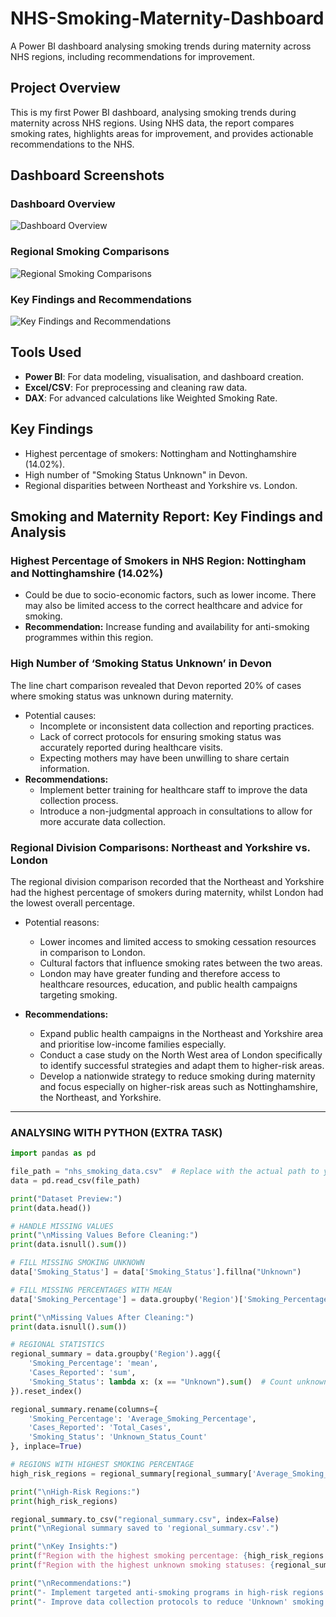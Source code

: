 # NHS-Smoking-Maternity-Dashboard
A Power BI dashboard analysing smoking trends during maternity across NHS regions, including recommendations for improvement.

## Project Overview
This is my first Power BI dashboard, analysing smoking trends during maternity across NHS regions. Using NHS data, the report compares smoking rates, highlights areas for improvement, and provides actionable recommendations to the NHS.
## Dashboard Screenshots

### Dashboard Overview
![Dashboard Overview](Screenshot%202025-01-16%20at%2012.16.59.jpeg)

### Regional Smoking Comparisons
![Regional Smoking Comparisons](Screenshot%202025-01-16%20at%2012.13.26.jpeg)

### Key Findings and Recommendations
![Key Findings and Recommendations](Screenshot%202025-01-16%20at%2012.14.27.jpeg)

## Tools Used
- **Power BI**: For data modeling, visualisation, and dashboard creation.
- **Excel/CSV**: For preprocessing and cleaning raw data.
- **DAX**: For advanced calculations like Weighted Smoking Rate.

## Key Findings
- Highest percentage of smokers: Nottingham and Nottinghamshire (14.02%).
- High number of "Smoking Status Unknown" in Devon.
- Regional disparities between Northeast and Yorkshire vs. London.

## Smoking and Maternity Report: Key Findings and Analysis

### Highest Percentage of Smokers in NHS Region: Nottingham and Nottinghamshire (14.02%)
- Could be due to socio-economic factors, such as lower income. There may also be limited access to the correct healthcare and advice for smoking.
- **Recommendation:** Increase funding and availability for anti-smoking programmes within this region.

### High Number of ‘Smoking Status Unknown’ in Devon
The line chart comparison revealed that Devon reported 20% of cases where smoking status was unknown during maternity.
- Potential causes:
  - Incomplete or inconsistent data collection and reporting practices.
  - Lack of correct protocols for ensuring smoking status was accurately reported during healthcare visits.
  - Expecting mothers may have been unwilling to share certain information.
- **Recommendations:**
  - Implement better training for healthcare staff to improve the data collection process.
  - Introduce a non-judgmental approach in consultations to allow for more accurate data collection.

### Regional Division Comparisons: Northeast and Yorkshire vs. London
The regional division comparison recorded that the Northeast and Yorkshire had the highest percentage of smokers during maternity, whilst London had the lowest overall percentage.
- Potential reasons:
  - Lower incomes and limited access to smoking cessation resources in comparison to London.
  - Cultural factors that influence smoking rates between the two areas.
  - London may have greater funding and therefore access to healthcare resources, education, and public health campaigns targeting smoking.

- **Recommendations:**
  - Expand public health campaigns in the Northeast and Yorkshire area and prioritise low-income families especially.
  - Conduct a case study on the North West area of London specifically to identify successful strategies and adapt them to higher-risk areas.
  - Develop a nationwide strategy to reduce smoking during maternity and focus especially on higher-risk areas such as Nottinghamshire, the Northeast, and Yorkshire.
---
### ANALYSING WITH PYTHON (EXTRA TASK)

```python
import pandas as pd

file_path = "nhs_smoking_data.csv"  # Replace with the actual path to your dataset
data = pd.read_csv(file_path)

print("Dataset Preview:")
print(data.head())

# HANDLE MISSING VALUES
print("\nMissing Values Before Cleaning:")
print(data.isnull().sum())

# FILL MISSING SMOKING UNKNOWN
data['Smoking_Status'] = data['Smoking_Status'].fillna("Unknown")

# FILL MISSING PERCENTAGES WITH MEAN 
data['Smoking_Percentage'] = data.groupby('Region')['Smoking_Percentage'].transform(lambda x: x.fillna(x.mean()))

print("\nMissing Values After Cleaning:")
print(data.isnull().sum())

# REGIONAL STATISTICS
regional_summary = data.groupby('Region').agg({
    'Smoking_Percentage': 'mean',
    'Cases_Reported': 'sum',
    'Smoking_Status': lambda x: (x == "Unknown").sum()  # Count unknown statuses
}).reset_index()

regional_summary.rename(columns={
    'Smoking_Percentage': 'Average_Smoking_Percentage',
    'Cases_Reported': 'Total_Cases',
    'Smoking_Status': 'Unknown_Status_Count'
}, inplace=True)

# REGIONS WITH HIGHEST SMOKING PERCENTAGE
high_risk_regions = regional_summary[regional_summary['Average_Smoking_Percentage'] > regional_summary['Average_Smoking_Percentage'].mean()]

print("\nHigh-Risk Regions:")
print(high_risk_regions)

regional_summary.to_csv("regional_summary.csv", index=False)
print("\nRegional summary saved to 'regional_summary.csv'.")

print("\nKey Insights:")
print(f"Region with the highest smoking percentage: {high_risk_regions.iloc[0]['Region']} ({high_risk_regions.iloc[0]['Average_Smoking_Percentage']:.2f}%)")
print(f"Region with the highest unknown smoking statuses: {regional_summary.loc[regional_summary['Unknown_Status_Count'].idxmax()]['Region']} ({regional_summary['Unknown_Status_Count'].max()} cases)")

print("\nRecommendations:")
print("- Implement targeted anti-smoking programs in high-risk regions.")
print("- Improve data collection protocols to reduce 'Unknown' smoking statuses.")
